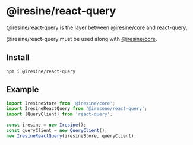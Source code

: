 # @iresine/react-query

@iresine/react-query is the layer between [@iresine/core](https://github.com/utftufutukgyftryidytftuv/iresine/tree/master/packages/core) and
[react-query](https://github.com/tannerlinsley/react-query).

@iresine/react-query must be used
along with [@iresine/core](https://github.com/utftufutukgyftryidytftuv/iresine/tree/master/packages/core).

## Install
```
npm i @iresine/react-query
```

## Example
```js
import IresineStore from '@iresine/core';
import IresineReactQuery from '@iresone/react-query';
import {QueryClient} from 'react-query';

const iresine = new Iresine();
const queryClient = new QueryClient();
new IresineReactQuery(iresineStore, queryClient);
```
